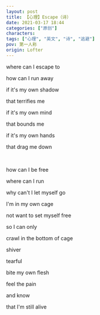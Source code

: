 ```yaml
---
layout: post
title: 【心理】Escape（诗）
date: 2021-03-17 18:44
categories: ["原创"]
characters: 
tags: ["心理", "英文", "诗", "逃避"]
pov: 第一人称
origin: Lofter
---
```


where can I escape to

how can I run away

if it's my own shadow

that terrifies me

if it's my own mind

that bounds me

if it's my own hands

that drag me down

<br>

how can I be free

where can I run

why can't I let myself go

I'm in my own cage

not want to set myself free

so I can only

crawl in the bottom of cage

shiver

tearful

bite my own flesh

feel the pain

and know

that I'm still alive
